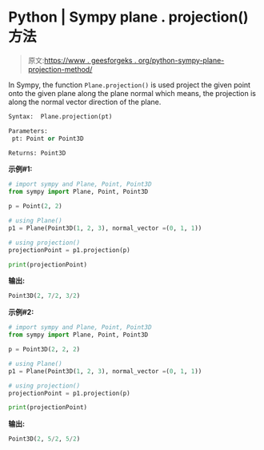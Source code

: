 # Python | Sympy plane . projection()方法

> 原文:[https://www . geesforgeks . org/python-sympy-plane-projection-method/](https://www.geeksforgeeks.org/python-sympy-plane-projection-method/)

In Sympy, the function `Plane.projection()` is used project the given point onto the given plane along the plane normal which means, the projection is along the normal vector direction of the plane.

```py
Syntax:  Plane.projection(pt)

Parameters: 
 pt: Point or Point3D

Returns: Point3D

```

**示例#1:**

```py
# import sympy and Plane, Point, Point3D
from sympy import Plane, Point, Point3D

p = Point(2, 2)

# using Plane()
p1 = Plane(Point3D(1, 2, 3), normal_vector =(0, 1, 1))

# using projection()
projectionPoint = p1.projection(p)

print(projectionPoint)
```

**输出:**

```py
Point3D(2, 7/2, 3/2)
```

**示例#2:**

```py
# import sympy and Plane, Point, Point3D
from sympy import Plane, Point, Point3D

p = Point3D(2, 2, 2)

# using Plane()
p1 = Plane(Point3D(1, 2, 3), normal_vector =(0, 1, 1))

# using projection()
projectionPoint = p1.projection(p)

print(projectionPoint)
```

**输出:**

```py
Point3D(2, 5/2, 5/2)
```